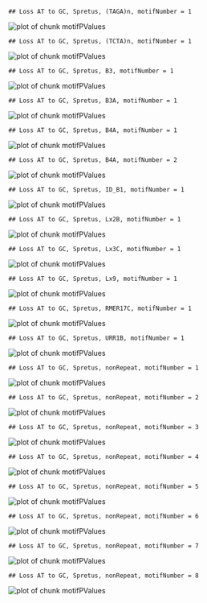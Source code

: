 

```
## Loss AT to GC, Spretus, (TAGA)n, motifNumber = 1
```

![plot of chunk motifPValues](figure/motifPValues-1.png)

```
## Loss AT to GC, Spretus, (TCTA)n, motifNumber = 1
```

![plot of chunk motifPValues](figure/motifPValues-2.png)

```
## Loss AT to GC, Spretus, B3, motifNumber = 1
```

![plot of chunk motifPValues](figure/motifPValues-3.png)

```
## Loss AT to GC, Spretus, B3A, motifNumber = 1
```

![plot of chunk motifPValues](figure/motifPValues-4.png)

```
## Loss AT to GC, Spretus, B4A, motifNumber = 1
```

![plot of chunk motifPValues](figure/motifPValues-5.png)

```
## Loss AT to GC, Spretus, B4A, motifNumber = 2
```

![plot of chunk motifPValues](figure/motifPValues-6.png)

```
## Loss AT to GC, Spretus, ID_B1, motifNumber = 1
```

![plot of chunk motifPValues](figure/motifPValues-7.png)

```
## Loss AT to GC, Spretus, Lx2B, motifNumber = 1
```

![plot of chunk motifPValues](figure/motifPValues-8.png)

```
## Loss AT to GC, Spretus, Lx3C, motifNumber = 1
```

![plot of chunk motifPValues](figure/motifPValues-9.png)

```
## Loss AT to GC, Spretus, Lx9, motifNumber = 1
```

![plot of chunk motifPValues](figure/motifPValues-10.png)

```
## Loss AT to GC, Spretus, RMER17C, motifNumber = 1
```

![plot of chunk motifPValues](figure/motifPValues-11.png)

```
## Loss AT to GC, Spretus, URR1B, motifNumber = 1
```

![plot of chunk motifPValues](figure/motifPValues-12.png)

```
## Loss AT to GC, Spretus, nonRepeat, motifNumber = 1
```

![plot of chunk motifPValues](figure/motifPValues-13.png)

```
## Loss AT to GC, Spretus, nonRepeat, motifNumber = 2
```

![plot of chunk motifPValues](figure/motifPValues-14.png)

```
## Loss AT to GC, Spretus, nonRepeat, motifNumber = 3
```

![plot of chunk motifPValues](figure/motifPValues-15.png)

```
## Loss AT to GC, Spretus, nonRepeat, motifNumber = 4
```

![plot of chunk motifPValues](figure/motifPValues-16.png)

```
## Loss AT to GC, Spretus, nonRepeat, motifNumber = 5
```

![plot of chunk motifPValues](figure/motifPValues-17.png)

```
## Loss AT to GC, Spretus, nonRepeat, motifNumber = 6
```

![plot of chunk motifPValues](figure/motifPValues-18.png)

```
## Loss AT to GC, Spretus, nonRepeat, motifNumber = 7
```

![plot of chunk motifPValues](figure/motifPValues-19.png)

```
## Loss AT to GC, Spretus, nonRepeat, motifNumber = 8
```

![plot of chunk motifPValues](figure/motifPValues-20.png)
  

